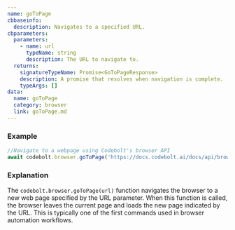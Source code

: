 ```yaml
---
name: goToPage
cbbaseinfo:
  description: Navigates to a specified URL.
cbparameters:
  parameters:
    - name: url
      typeName: string
      description: The URL to navigate to.
  returns:
    signatureTypeName: Promise<GoToPageResponse>
    description: A promise that resolves when navigation is complete.
    typeArgs: []
data:
  name: goToPage
  category: browser
  link: goToPage.md
---
```

<CBBaseInfo/> 
<CBParameters/>

### Example

```js
//Navigate to a webpage using Codebolt's browser API
await codebolt.browser.goToPage('https://docs.codebolt.ai/docs/api/browser/goToPage/')
```

### Explanation

The `codebolt.browser.goToPage(url)` function navigates the browser to a new web page specified by the URL parameter. When this function is called, the browser leaves the current page and loads the new page indicated by the URL. This is typically one of the first commands used in browser automation workflows.




